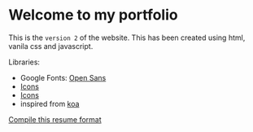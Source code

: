# Welcome to my portfolio  

This is the `version 2` of the website.
This has been created using html, vanila css and javascript.

Libraries:

- Google Fonts: [Open Sans](https://fonts.google.com/specimen/OpenSans)
- [Icons](https://iconscout.com/unicons)
- [Icons](https://getbootstrap.com/icons)
- inspired from [koa](https://koajs.com)

[Compile this resume format](https://github.com/codebotx/resume-latex-deedy/edit/main/README.md)
